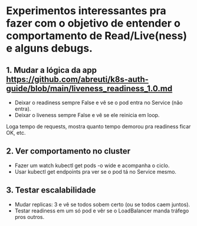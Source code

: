 # Experimentos interessantes pra fazer com o objetivo de entender o comportamento de Read/Live(ness) e alguns debugs. 

## 1. Mudar a lógica da app https://github.com/abreuti/k8s-auth-guide/blob/main/liveness_readiness_1.0.md
- Deixar o readiness sempre False e vê se o pod entra no Service (não entra).
- Deixar o liveness sempre False e vê se ele reinicia em loop.

Loga tempo de requests, mostra quanto tempo demorou pra readiness ficar OK, etc.

## 2. Ver comportamento no cluster
- Fazer um watch kubectl get pods -o wide e acompanha o ciclo.
- Usar kubectl get endpoints pra ver se o pod tá no Service mesmo.

## 3. Testar escalabilidade
- Mudar replicas: 3 e vê se todos sobem certo (ou se todos caem juntos).
- Testar readiness em um só pod e vêr se o LoadBalancer manda tráfego pros outros.
